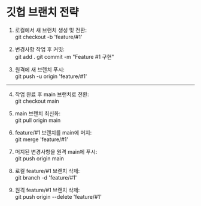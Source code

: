 # 깃헙 브랜치 전략
1. 로컬에서 새 브랜치 생성 및 전환:<br>
git checkout -b 'feature/#1'

2. 변경사항 작업 후 커밋:<br>
git add .
git commit -m "Feature #1 구현"

3. 원격에 새 브랜치 푸시:<br>
git push -u origin 'feature/#1'
-------------------------------------
4. 작업 완료 후 main 브랜치로 전환:<br>
git checkout main

5. main 브랜치 최신화:<br>
git pull origin main

6. feature/#1 브랜치를 main에 머지:<br>
git merge 'feature/#1'

7. 머지된 변경사항을 원격 main에 푸시:<br>
git push origin main

8. 로컬 feature/#1 브랜치 삭제:<br>
git branch -d 'feature/#1'

9. 원격 feature/#1 브랜치 삭제:<br>
git push origin --delete 'feature/#1'

